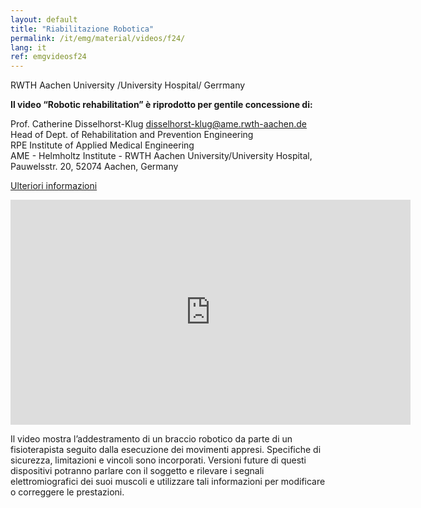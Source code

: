 ```yaml
---
layout: default
title: "Riabilitazione Robotica"
permalink: /it/emg/material/videos/f24/
lang: it
ref: emgvideosf24
---
```


RWTH Aachen University /University Hospital/ Gerrmany

**Il video “Robotic rehabilitation” è riprodotto per gentile concessione di:**

Prof. Catherine Disselhorst-Klug disselhorst-klug@ame.rwth-aachen.de<br />
Head of Dept. of Rehabilitation and Prevention Engineering<br />
RPE Institute of Applied Medical Engineering<br />
AME - Helmholtz Institute - RWTH Aachen University/University Hospital, Pauwelsstr. 20, 52074 Aachen, Germany

[Ulteriori informazioni](http://www.ame.rwth-aachen.de/cms/AME/Forschung/RPE-Rehabilitations-und-Praeventionst/Rehabilitation/~pkfb/Roboter-assistierte-Rehabilitation/?lidx=1)

<iframe width="640" height="360" src="https://www.youtube-nocookie.com/embed/SAPZRBTsBjM?si=KfUQZhcDC2d5EMBV" title="YouTube video player" frameborder="0" allow="accelerometer; autoplay; clipboard-write; encrypted-media; gyroscope; picture-in-picture; web-share" allowfullscreen></iframe>

Il video mostra l’addestramento di un braccio robotico da parte di un fisioterapista seguito dalla esecuzione dei movimenti appresi.  Specifiche di sicurezza, limitazioni e 
vincoli sono incorporati. Versioni future di questi dispositivi potranno parlare con il soggetto e rilevare i segnali elettromiografici dei suoi muscoli e utilizzare tali informazioni per modificare o correggere le prestazioni.





